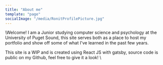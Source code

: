 ```yaml
---
title: "About me"
template: "page"
socialImage: "/media/RonitProfilePicture.jpg"
---
```


\Welcome! I am a Junior studying computer science and psychology at the University of Puget Sound, this site serves both as a place to host my portfolio and show off some of what I've learned in the past few years.

This site is a WIP and is created using React JS with gatsby, source code is public on my Github, feel free to give it a look!
\
